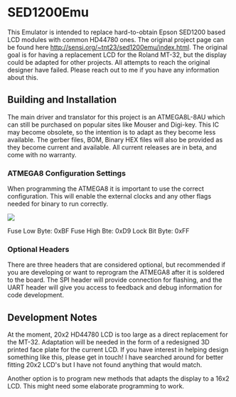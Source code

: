 # SED1200Emu
This Emulator is intended to replace hard-to-obtain Epson SED1200 based LCD modules with common HD44780 ones. The original project page can be found here http://sensi.org/~tnt23/sed1200emu/index.html. The original goal is for having a replacement LCD for the Roland MT-32, but the display could be adapted for other projects. All attempts to reach the original designer have failed. Please reach out to me if you have any information about this. 

## Building and Installation
The main driver and translator for this project is an ATMEGA8L-8AU which can still be purchased on popular sites like Mouser and Digi-key. This IC may become obsolete, so the intention is to adapt as they become less available. The gerber files, BOM, Binary HEX files will also be provided as they become current and available. All current releases are in beta, and come with no warranty. 

### ATMEGA8 Configuration Settings
When programming the ATMEGA8 it is important to use the correct configuration. This will enable the external clocks and any other flags needed for binary to run correctly. 

<img src='images/ATMEGA8_confg.png'>

Fuse Low Byte: 0xBF
Fuse High Bte: 0xD9
Lock Bit Byte: 0xFF

### Optional Headers
There are three headers that are considered optional, but recommended if you are developing or want to reprogram the ATMEGA8 after it is soldered to the board. The SPI header will provide connection for flashing, and the UART header will give you access to feedback and debug information for code development. 

## Development Notes
At the moment, 20x2 HD44780 LCD is too large as a direct replacement for the MT-32. Adaptation will be needed in the form of a redesigned 3D printed face plate for the current LCD. If you have interest in helping design something like this, please get in touch! I have searched around for better fitting 20x2 LCD's but I have not found anything that would match. 

Another option is to program new methods that adapts the display to a 16x2 LCD. This might need some elaborate programming to work. 